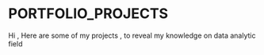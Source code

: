 # PORTFOLIO_PROJECTS
Hi , Here are some of my projects , to reveal my knowledge on data analytic field 
